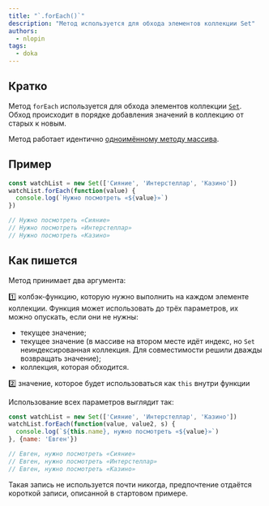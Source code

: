 ```yaml
---
title: "`.forEach()`"
description: "Метод используется для обхода элементов коллекции Set"
authors:
  - nlopin
tags:
  - doka
---
```


## Кратко

Метод `forEach` используется для обхода элементов коллекции [`Set`](/js/set/). Обход происходит в порядке добавления значений в коллекцию от старых к новым.

Метод работает идентично [одноимённому методу массива](/js/array-foreach/).

## Пример

```js
const watchList = new Set(['Сияние', 'Интерстеллар', 'Казино'])
watchList.forEach(function(value) {
  console.log(`Нужно посмотреть «${value}»`)
})

// Нужно посмотреть «Сияние»
// Нужно посмотреть «Интерстеллар»
// Нужно посмотреть «Казино»
```

## Как пишется

Метод принимает два аргумента:

1️⃣ колбэк-функцию, которую нужно выполнить на каждом элементе коллекции. Функция может использовать до трёх параметров, их можно опускать, если они не нужны:

- текущее значение;
- текущее значение (в массиве на втором месте идёт индекс, но `Set` неиндексированная коллекция. Для совместимости решили дважды возвращать значение);
- коллекция, которая обходится.

2️⃣ значение, которое будет использоваться как `this` внутри функции

Использование всех параметров выглядит так:

```js
const watchList = new Set(['Сияние', 'Интерстеллар', 'Казино'])
watchList.forEach(function(value, value2, s) {
  console.log(`${this.name}, нужно посмотреть «${value}»`)
}, {name: 'Евген'})

// Евген, нужно посмотреть «Сияние»
// Евген, нужно посмотреть «Интерстеллар»
// Евген, нужно посмотреть «Казино»
```

Такая запись не используется почти никогда, предпочтение отдаётся короткой записи, описанной в стартовом примере.
